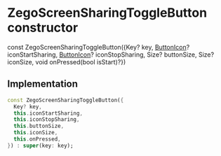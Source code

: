 


# ZegoScreenSharingToggleButton constructor






const
ZegoScreenSharingToggleButton({Key? key, [ButtonIcon](../../zego_uikit_prebuilt_live_audio_room/ButtonIcon-class.md)? iconStartSharing, [ButtonIcon](../../zego_uikit_prebuilt_live_audio_room/ButtonIcon-class.md)? iconStopSharing, Size? buttonSize, Size? iconSize, void onPressed(bool isStart)?})





## Implementation

```dart
const ZegoScreenSharingToggleButton({
  Key? key,
  this.iconStartSharing,
  this.iconStopSharing,
  this.buttonSize,
  this.iconSize,
  this.onPressed,
}) : super(key: key);
```







